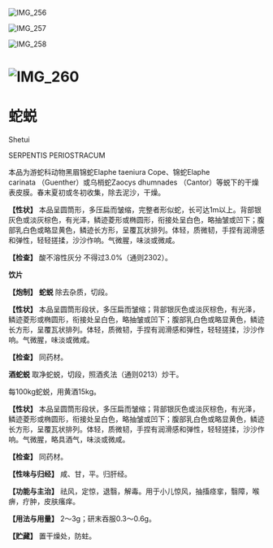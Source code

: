 ![IMG_256](/medicine-image/she-shui/1.png)

![IMG_257](/medicine-image/she-shui/2.png)

![IMG_258](/medicine-image/she-shui/3.png)

# ![IMG_260](/medicine-image/she-shui/4.png)

# ****蛇蜕****

Shetui

SERPENTIS PERIOSTRACUM

本品为游蛇科动物黑眉锦蛇Elaphe taeniura Cope、锦蛇Elaphe carinata （Guenther）或乌梢蛇Zaocys dhumnades （Cantor）等蜕下的干燥表皮膜。春末夏初或冬初收集，除去泥沙，干燥。

**【性状】** 本品呈圆筒形，多压扁而皱缩，完整者形似蛇，长可达1m以上。背部银灰色或淡灰棕色，有光泽，鳞迹菱形或椭圆形，衔接处呈白色，略抽皱或凹下；腹部乳白色或略显黄色，鳞迹长方形，呈覆瓦状排列。体轻，质微韧，手捏有润滑感和弹性，轻轻搓揉，沙沙作响。气微腥，味淡或微咸。

**【检查】** 酸不溶性灰分 不得过3.0\%（通则2302）。

**饮片**

**【炮制】** **蛇蜕** 除去杂质，切段。

**【性状】** 本品呈圆筒形段状，多压扁而皱缩；背部银灰色或淡灰棕色，有光泽，鳞迹菱形或椭圆形，衔接处呈白色，略抽皱或凹下；腹部乳白色或略显黄色，鳞迹长方形，呈覆瓦状排列。体轻，质微韧，手捏有润滑感和弹性，轻轻搓揉，沙沙作响。气微腥，味淡或微咸。

**【检查】** 同药材。

**酒蛇蜕** 取净蛇蜕，切段，照酒炙法（通则0213）炒干。

每100kg蛇蜕，用黄酒15kg。

**【性状】** 本品呈圆筒形段状，多压扁而皱缩；背部银灰色或淡灰棕色，有光泽，鳞迹菱形或椭圆形，衔接处呈白色，略抽皱或凹下；腹部乳白色或略显黄色，鳞迹长方形，呈覆瓦状排列。体轻，质微韧，手捏有润滑感和弹性，轻轻搓揉，沙沙作响。气微腥，略具酒气，味淡或微咸。

**【检查】** 同药材。

**【性味与归经】** 咸、甘，平。归肝经。

**【功能与主治】** 祛风，定惊，退翳，解毒。用于小儿惊风，抽搐痉挛，翳障，喉痹，疔肿，皮肤瘙痒。

**【用法与用量】** 2～3g；研末吞服0.3～0.6g。

**【贮藏】** 置干燥处，防蛀。